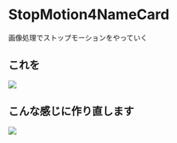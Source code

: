 # StopMotion4NameCard
画像処理でストップモーションをやっていく

## これを
![](https://media2.giphy.com/media/2iqIYEL0jMCO0r6fIL/giphy.gif)

## こんな感じに作り直します
![](movie/namecard.gif)
